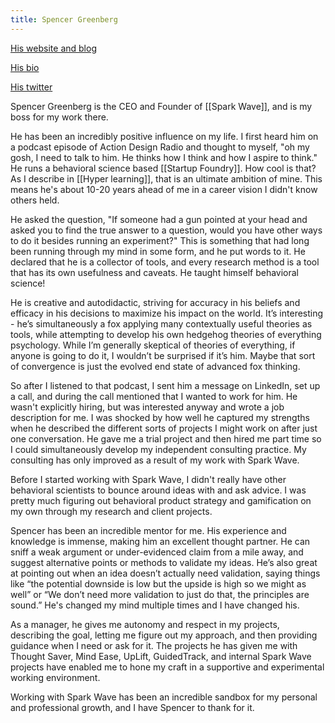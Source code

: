 ```yaml
---
title: Spencer Greenberg
---
```


[His website and blog](https://www.spencergreenberg.com/)

[His bio](https://www.spencergreenberg.com/work/)

[His twitter](https://twitter.com/SpencrGreenberg)

Spencer Greenberg is the CEO and Founder of [[Spark Wave]], and is my boss for my work there. 

He has been an incredibly positive influence on my life. I first heard him on a podcast episode of Action Design Radio and thought to myself, "oh my gosh, I need to talk to him. He thinks how I think and how I aspire to think." He runs a behavioral science based [[Startup Foundry]]. How cool is that? As I describe in [[Hyper learning]], that is an ultimate ambition of mine. This means he's about 10-20 years ahead of me in a career vision I didn't know others held.

He asked the question, "If someone had a gun pointed at your head and asked you to find the true answer to a question, would you have other ways to do it besides running an experiment?" This is something that had long been running through my mind in some form, and he put words to it. He declared that he is a collector of tools, and every research method is a tool that has its own usefulness and caveats. He taught himself behavioral science!

He is creative and autodidactic, striving for accuracy in his beliefs and efficacy in his decisions to maximize his impact on the world. It’s interesting - he’s simultaneously a fox applying many contextually useful theories as tools, while attempting to develop his own hedgehog theories of everything psychology. While I’m generally skeptical of theories of everything, if anyone is going to do it, I wouldn’t be surprised if it’s him. Maybe that sort of convergence is just the evolved end state of advanced fox thinking. 

So after I listened to that podcast, I sent him a message on LinkedIn, set up a call, and during the call mentioned that I wanted to work for him. He wasn't explicitly hiring, but was interested anyway and wrote a job description for me. I was shocked by how well he captured my strengths when he described the different sorts of projects I might work on after just one conversation. He gave me a trial project and then hired me part time so I could simultaneously develop my independent consulting practice. My consulting has only improved as a result of my work with Spark Wave.

Before I started working with Spark Wave, I didn't really have other behavioral scientists to bounce around ideas with and ask advice. I was pretty much figuring out behavioral product strategy and gamification on my own through my research and client projects.

Spencer has been an incredible mentor for me. His experience and knowledge is immense, making him an excellent thought partner. He can sniff a weak argument or under-evidenced claim from a mile away, and suggest alternative points or methods to validate my ideas. He’s also great at pointing out when an idea doesn’t actually need validation, saying things like “the potential downside is low but the upside is high so we might as well” or “We don’t need more validation to just do that, the principles are sound.” He's changed my mind multiple times and I have changed his.

As a manager, he gives me autonomy and respect in my projects, describing the goal, letting me figure out my approach, and then providing guidance when I need or ask for it. The projects he has given me with Thought Saver, Mind Ease, UpLift, GuidedTrack, and internal Spark Wave projects have enabled me to hone my craft in a supportive and experimental working environment.

Working with Spark Wave has been an incredible sandbox for my personal and professional growth, and I have Spencer to thank for it. 
